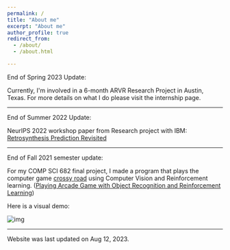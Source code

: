 ```yaml
---
permalink: /
title: "About me"
excerpt: "About me"
author_profile: true
redirect_from: 
  - /about/
  - /about.html

---
```


End of Spring 2023 Update: 

Currently, I'm involved in a 6-month ARVR Research Project in Austin, Texas. For more details on what I do please visit the internship page. 

---
End of Summer 2022 Update: 

NeurIPS 2022 workshop paper from Research project with IBM: [Retrosynthesis Prediction Revisited](https://research.ibm.com/publications/retrosynthesis-prediction-revisited)

--- 

End of Fall 2021 semester update: 

For my COMP SCI 682 final project, I made a program that plays the computer game [crossy road](https://www.crossyroad.com/) using Computer Vision and Reinforcement learning. ([Playing Arcade Game with Object Recognition and Reinforcement Learning](https://github.com/h-tu/course_reports/blob/main/grad_projects/682_Final_Paper.pdf))

Here is a visual demo:

![img](images/showcase.gif)

--- 

Website was last updated on Aug 12, 2023. 
